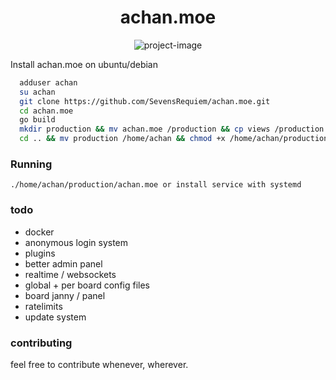 <h1 align="center" id="title">achan.moe</h1>

<p align="center"><img src="https://socialify.git.ci/SevensRequiem/achan.moe/image?font=Inter&amp;forks=1&amp;issues=1&amp;language=1&amp;name=1&amp;owner=1&amp;pattern=Solid&amp;pulls=1&amp;stargazers=1&amp;theme=Auto" alt="project-image"></p>
Install achan.moe on ubuntu/debian

```bash
  adduser achan
  su achan
  git clone https://github.com/SevensRequiem/achan.moe.git
  cd achan.moe
  go build
  mkdir production && mv achan.moe /production && cp views /production && cp banners /production && cp assets /production && cd production && mkdir boards && cp ../.env .env
  cd .. && mv production /home/achan && chmod +x /home/achan/production/achan.moe

```
### Running
```./home/achan/production/achan.moe or install service with systemd```


### todo
- docker
- anonymous login system
- plugins
- better admin panel
- realtime / websockets
- global + per board config files
- board janny / panel
- ratelimits
- update system

### contributing
feel free to contribute whenever, wherever.
